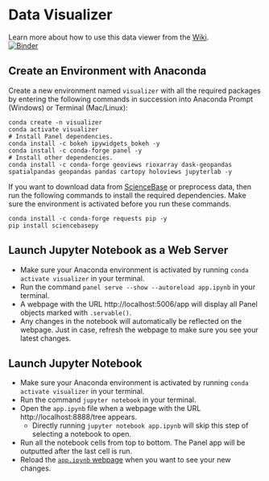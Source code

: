 # Data Visualizer
Learn more about how to use this data viewer from the [Wiki](https://github.com/venuswku/data-visualizer/wiki).\
[![Binder](https://mybinder.org/badge_logo.svg)](https://mybinder.org/v2/gh/venuswku/data-visualizer/HEAD?urlpath=panel/app)

## Create an Environment with Anaconda
Create a new environment named `visualizer` with all the required packages by entering the following commands in succession into Anaconda Prompt (Windows) or Terminal (Mac/Linux):
```
conda create -n visualizer
conda activate visualizer
# Install Panel dependencies.
conda install -c bokeh ipywidgets_bokeh -y
conda install -c conda-forge panel -y
# Install other dependencies.
conda install -c conda-forge geoviews rioxarray dask-geopandas spatialpandas geopandas pandas cartopy holoviews jupyterlab -y
```
If you want to download data from [ScienceBase](https://www.sciencebase.gov/catalog/item/4f4e4760e4b07f02db47df9c) or preprocess data, then run the following commands to install the required dependencies. Make sure the environment is activated before you run these commands.
```
conda install -c conda-forge requests pip -y
pip install sciencebasepy
```

## Launch Jupyter Notebook as a Web Server
- Make sure your Anaconda environment is activated by running `conda activate visualizer` in your terminal.
- Run the command `panel serve --show --autoreload app.ipynb` in your terminal.
- A webpage with the URL http://localhost:5006/app will display all Panel objects marked with `.servable()`.
- Any changes in the notebook will automatically be reflected on the webpage. Just in case, refresh the webpage to make sure you see your latest changes.

## Launch Jupyter Notebook
- Make sure your Anaconda environment is activated by running `conda activate visualizer` in your terminal.
- Run the command `jupyter notebook` in your terminal.
- Open the `app.ipynb` file when a webpage with the URL http://localhost:8888/tree appears.
  - Directly running `jupyter notebook app.ipynb` will skip this step of selecting a notebook to open.
- Run all the notebook cells from top to bottom. The Panel app will be outputted after the last cell is run.
- Reload the [`app.ipynb` webpage](http://localhost:8888/notebooks/app.ipynb) when you want to see your new changes.